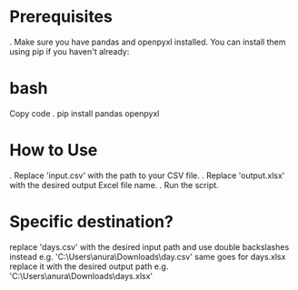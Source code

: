 # Prerequisites
. Make sure you have pandas and openpyxl installed. You can install them using pip if you haven't already:

# bash
Copy code
. pip install pandas openpyxl
# How to Use
. Replace 'input.csv' with the path to your CSV file.
. Replace 'output.xlsx' with the desired output Excel file name.
. Run the script.
# Specific destination?
replace 'days.csv' with the desired input path and use double backslashes instead
e.g. 'C:\\Users\\anura\\Downloads\\day.csv'
same goes for days.xlsx replace it with the desired output path
e.g. 'C:\\Users\\anura\\Downloads\\days.xlsx'